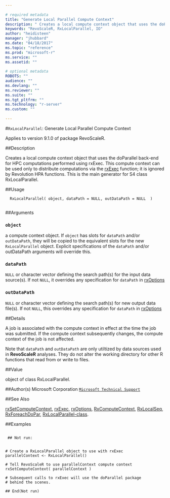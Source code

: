 ```yaml
--- 
 
# required metadata 
title: "Generate Local Parallel Compute Context" 
description: " Creates a local compute context object that uses the doParallel back-end for HPC computations  performed using rxExec.  This compute context can be used only to distribute computations via the [rxExec](rxexec.md) function; it is ignored by Revolution HPA functions. This is the main generator for S4 class RxLocalParallel. " 
keywords: "RevoScaleR, RxLocalParallel, IO" 
author: "heidisteen" 
manager: "jhubbard" 
ms.date: "04/18/2017" 
ms.topic: "reference" 
ms.prod: "microsoft-r" 
ms.service: "" 
ms.assetid: "" 
 
# optional metadata 
ROBOTS: "" 
audience: "" 
ms.devlang: "" 
ms.reviewer: "" 
ms.suite: "" 
ms.tgt_pltfrm: "" 
ms.technology: "r-server" 
ms.custom: "" 
 
--- 
```

 
 
 #`RxLocalParallel`: Generate Local Parallel Compute Context

 Applies to version 9.1.0 of package RevoScaleR.
 
 ##Description
 
Creates a local compute context object that uses the doParallel back-end for HPC computations 
performed using rxExec.  This compute context can be used only to distribute computations
via the [rxExec](rxexec.md) function; it is ignored by Revolution HPA functions. This is the main generator for S4 class RxLocalParallel.
 
 
 ##Usage

```   
  RxLocalParallel( object, dataPath = NULL, outDataPath = NULL  )
 
```
 
 
 ##Arguments

   
    
 ### `object`
 a compute context object. If `object` has slots for   `dataPath` and/or `outDataPath`, they will be copied to the  equivalent slots for the new `RxLocalParallel` object. Explicit specifications  of the `dataPath` and/or outDataPath arguments will override this.  
  
   
    
 ### `dataPath`
 `NULL` or character vector defining the search path(s) for the input data source(s).  If not `NULL`, it overrides any specification for `dataPath` in [rxOptions](rxoptions.md) 
   
  
    
 ### `outDataPath`
 `NULL` or character vector defining the search path(s) for   new output data file(s).  If not `NULL`, this overrides any specification for `dataPath` in [rxOptions](rxoptions.md)  
   
 
 
 
 ##Details
 
A job is associated with the compute context in effect at the time the job
was submitted. If the compute context subsequently changes, the compute context of the
job is not affected.

Note that `dataPath` and `outDataPath` are only utiltized by
data sources used in **RevoScaleR** analyses. They do not alter the
working directory for other R functions that read from or write to files.
 
 
 
 ##Value
 
object of class RxLocalParallel.
 
 
 ##Author(s)
 Microsoft Corporation [`Microsoft Technical Support`](https://go.microsoft.com/fwlink/?LinkID=698556&clcid=0x409)
 
 
 ##See Also
 
[rxSetComputeContext](rxsetcomputecontext.md),
[rxExec](rxexec.md),
[rxOptions](rxoptions.md),
[RxComputeContext](rxcomputecontext.md),
[RxLocalSeq](rxlocalseq.md),
[RxForeachDoPar](rxforeachdopar.md),
[RxLocalParallel-class](rxlocalparallel-class.md).
   
 
 ##Examples

 ```
   
  ## Not run:
 
  
# Create a RxLocalParallel object to use with rxExec  
parallelContext <- RxLocalParallel()

# Tell RevoScaleR to use parallelContext compute context
rxSetComputeContext( parallelContext )

# Subsequent calls to rxExec will use the doParallel package 
# behind the scenes.

 ## End(Not run) 
  
 
```
 
 
 
